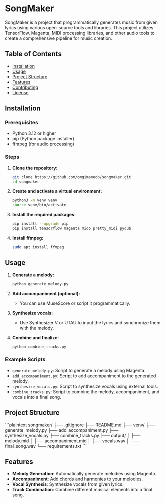 
# SongMaker

SongMaker is a project that programmatically generates music from given lyrics using various open-source tools and libraries. This project utilizes TensorFlow, Magenta, MIDI processing libraries, and other audio tools to create a comprehensive pipeline for music creation.

## Table of Contents

- [Installation](#installation)
- [Usage](#usage)
- [Project Structure](#project-structure)
- [Features](#features)
- [Contributing](#contributing)
- [License](#license)

## Installation

### Prerequisites

- Python 3.12 or higher
- pip (Python package installer)
- ffmpeg (for audio processing)

### Steps

1. **Clone the repository:**

   ```sh
   git clone https://github.com/omgimanoob/songmaker.git
   cd songmaker
   ```

2. **Create and activate a virtual environment:**

   ```sh
   python3 -m venv venv
   source venv/bin/activate
   ```

3. **Install the required packages:**

   ```sh
   pip install --upgrade pip
   pip install tensorflow magenta mido pretty_midi pydub
   ```

4. **Install ffmpeg:**

   ```sh
   sudo apt install ffmpeg
   ```

## Usage

1. **Generate a melody:**

   ```sh
   python generate_melody.py
   ```

2. **Add accompaniment (optional):**
   - You can use MuseScore or script it programmatically.

3. **Synthesize vocals:**
   - Use Synthesizer V or UTAU to input the lyrics and synchronize them with the melody.

4. **Combine and finalize:**

   ```sh
   python combine_tracks.py
   ```

### Example Scripts

- `generate_melody.py`: Script to generate a melody using Magenta.
- `add_accompaniment.py`: Script to add accompaniment to the generated melody.
- `synthesize_vocals.py`: Script to synthesize vocals using external tools.
- `combine_tracks.py`: Script to combine the melody, accompaniment, and vocals into a final song.

## Project Structure

\`\`\`plaintext
songmaker/
├── .gitignore
├── README.md
├── venv/
├── generate_melody.py
├── add_accompaniment.py
├── synthesize_vocals.py
├── combine_tracks.py
├── output/
│   ├── melody.mid
│   ├── accompaniment.mid
│   ├── vocals.wav
│   └── final_song.wav
└── requirements.txt
\`\`\`

## Features

- **Melody Generation**: Automatically generate melodies using Magenta.
- **Accompaniment**: Add chords and harmonies to your melodies.
- **Vocal Synthesis**: Synthesize vocals from given lyrics.
- **Track Combination**: Combine different musical elements into a final song.


